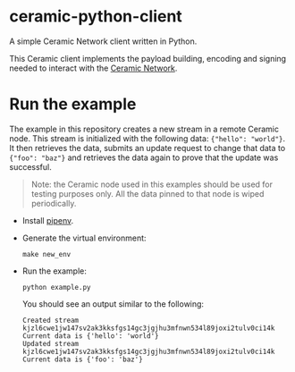 # ceramic-python-client
A simple Ceramic Network client written in Python.

This Ceramic client implements the payload building, encoding and signing needed to interact with the [Ceramic Network](https://ceramic.network/).

# Run the example

The example in this repository creates a new stream in a remote Ceramic node. This stream is initialized with the following data: `{"hello": "world"}`. It then retrieves the data, submits an update request to change that data to `{"foo": "baz"}` and retrieves the data again to prove that the update was successful.

> Note: the Ceramic node used in this examples should be used for testing purposes only. All the data pinned to that node is wiped periodically.

* Install [pipenv](https://pipenv.pypa.io/en/latest/).
* Generate the virtual environment:

    ```
    make new_env
    ```
* Run the example:
    ```
    python example.py
    ```
    You should see an output similar to the following:

    ```
    Created stream kjzl6cwe1jw147sv2ak3kksfgs14gc3jgjhu3mfnwn534l89joxi2tulv0ci14k
    Current data is {'hello': 'world'}
    Updated stream kjzl6cwe1jw147sv2ak3kksfgs14gc3jgjhu3mfnwn534l89joxi2tulv0ci14k
    Current data is {'foo': 'baz'}
    ```
